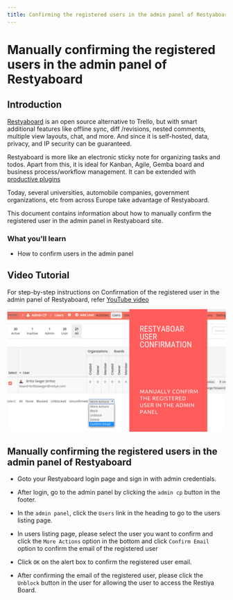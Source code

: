 ```yaml
---
title: Confirming the registered users in the admin panel of Restyaboard
---
```


# Manually confirming the registered users in the admin panel of Restyaboard

## Introduction

[Restyaboard](https://restya.com/board) is an open source alternative to Trello, but with smart additional features like offline sync, diff /revisions, nested comments, multiple view layouts, chat, and more. And since it is self-hosted, data, privacy, and IP security can be guaranteed.

Restyaboard is more like an electronic sticky note for organizing tasks and todos. Apart from this, it is ideal for Kanban, Agile, Gemba board and business process/workflow management. It can be extended with [productive plugins](https://restya.com/board/apps "productive plugins")

Today, several universities, automobile companies, government organizations, etc from across Europe take advantage of Restyaboard.

This document contains information about how to manually confirm the registered user in the admin panel in Restyaboard site.

### What you'll learn

*   How to confirm users in the admin panel

## Video Tutorial

For step-by-step instructions on Confirmation of the registered user in the admin panel of Restyaboard, refer [YouTube video](https://www.youtube.com/watch?v=_hw8Gkht4Js "Watch video on Confirmation of the registered user in the admin panel of Restyaboard")

[![Confirmation of the registered user in the admin panel of Restyaboard](restyaboard-user-confirmation.png)](https://www.youtube.com/watch?v=_hw8Gkht4Js "Watch video on Confirmation of the registered user in the admin panel of Restyaboard")  

## Manually confirming the registered users in the admin panel of Restyaboard

*   Goto your Restyaboard login page and sign in with admin credentials.
    
*   After login, go to the admin panel by clicking the `admin cp` button in the footer.
    
*   In the `admin panel`, click the `Users` link in the heading to go to the users listing page.
*   In users listing page, please select the user you want to confirm and click the `More Actions` option in the bottom and click `Confirm Email` option to confirm the email of the registered user
*   Click `OK` on the alert box to confirm the registered user email.
    
*   After confirming the email of the registered user, please click the `Unblock` button in the user for allowing the user to access the Restiya Board.